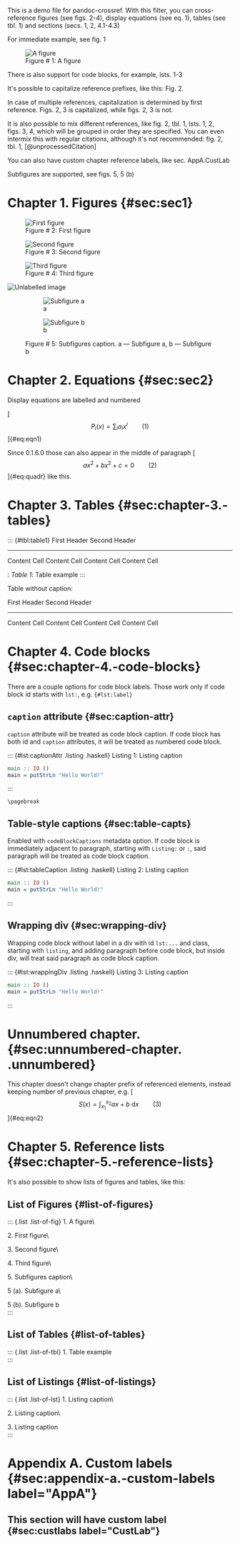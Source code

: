 This is a demo file for pandoc-crossref. With this filter, you can
cross-reference figures (see figs. 2-4), display equations (see eq. 1),
tables (see tbl. 1) and sections (secs. 1, 2, 4.1-4.3)

For immediate example, see fig. 1

<figure id="fig:figure0">
<img src="img1.jpg" alt="A figure" />
<figcaption>Figure # 1: A figure</figcaption>
</figure>

There is also support for code blocks, for example, lsts. 1-3

It's possible to capitalize reference prefixes, like this: Fig. 2.

In case of multiple references, capitalization is determined by first
reference. Figs. 2, 3 is capitalized, while figs. 2, 3 is not.

It is also possible to mix different references, like fig. 2, tbl. 1,
lsts. 1, 2, figs. 3, 4, which will be grouped in order they are
specified. You can even intermix this with regular citations, although
it's not recommended: fig. 2, tbl. 1, [@unprocessedCitation]

You can also have custom chapter reference labels, like
sec. AppA.CustLab

Subfigures are supported, see figs. 5, 5 (b)

# Chapter 1. Figures {#sec:sec1}

<figure id="fig:figure1">
<img src="img1.jpg" alt="First figure" />
<figcaption>Figure # 2: First figure</figcaption>
</figure>

<figure id="fig:figure2">
<img src="img2.jpg" alt="Second figure" />
<figcaption>Figure # 3: Second figure</figcaption>
</figure>

<figure id="fig:figure3">
<img src="img3.jpg" alt="Third figure" />
<figcaption>Figure # 4: Third figure</figcaption>
</figure>

![Unlabelled image](img1.jpg)

<figure id="fig:subfigures" class="subfigures">
<figure>
<img src="img1.jpg" alt="Subfigure a" />
<figcaption>a</figcaption>
</figure>
<figure id="fig:subfigureB">
<img src="img1.jpg" alt="Subfigure b" />
<figcaption>b</figcaption>
</figure>
<figcaption><p>Figure # 5: Subfigures caption. a — Subfigure a, b —
Subfigure b</p></figcaption>
</figure>

# Chapter 2. Equations {#sec:sec2}

Display equations are labelled and numbered

[$$ P_i(x) = \sum_i a_i x^i \qquad{(1)}$$]{#eq:eqn1}

Since 0.1.6.0 those can also appear in the middle of paragraph
[$$a x^2 + b x^2 + c = 0\qquad{(2)}$$]{#eq:quadr} like this.

# Chapter 3. Tables {#sec:chapter-3.-tables}

::: {#tbl:table1}
  First Header   Second Header
  -------------- ---------------
  Content Cell   Content Cell
  Content Cell   Content Cell

  : *Table 1*: Table example
:::

Table without caption:

  First Header   Second Header
  -------------- ---------------
  Content Cell   Content Cell
  Content Cell   Content Cell

# Chapter 4. Code blocks {#sec:chapter-4.-code-blocks}

There are a couple options for code block labels. Those work only if
code block id starts with `lst:`, e.g. `{#lst:label}`

## `caption` attribute {#sec:caption-attr}

`caption` attribute will be treated as code block caption. If code block
has both id and `caption` attributes, it will be treated as numbered
code block.

::: {#lst:captionAttr .listing .haskell}
Listing 1: Listing caption

``` haskell
main :: IO ()
main = putStrLn "Hello World!"
```
:::

```{=tex}
\pagebreak
```
## Table-style captions {#sec:table-capts}

Enabled with `codeBlockCaptions` metadata option. If code block is
immediately adjacent to paragraph, starting with `Listing:` or `:`, said
paragraph will be treated as code block caption.

::: {#lst:tableCaption .listing .haskell}
Listing 2: Listing caption

``` haskell
main :: IO ()
main = putStrLn "Hello World!"
```
:::

## Wrapping div {#sec:wrapping-div}

Wrapping code block without label in a div with id `lst:...` and class,
starting with `listing`, and adding paragraph before code block, but
inside div, will treat said paragraph as code block caption.

::: {#lst:wrappingDiv .listing .haskell}
Listing 3: Listing caption

``` haskell
main :: IO ()
main = putStrLn "Hello World!"
```
:::

# Unnumbered chapter. {#sec:unnumbered-chapter. .unnumbered}

This chapter doesn't change chapter prefix of referenced elements,
instead keeping number of previous chapter, e.g.
[$$ S(x) = \int_{x_1}^{x_2} a x+b \  \mathrm{d}x \qquad{(3)}$$]{#eq:eqn2}

# Chapter 5. Reference lists {#sec:chapter-5.-reference-lists}

It's also possible to show lists of figures and tables, like this:

## List of Figures {#list-of-figures}

::: {.list .list-of-fig}
1\. A figure\

2\. First figure\

3\. Second figure\

4\. Third figure\

5\. Subfigures caption\

5 (a). Subfigure a\

5 (b). Subfigure b\
:::

## List of Tables {#list-of-tables}

::: {.list .list-of-tbl}
1\. Table example\
:::

## List of Listings {#list-of-listings}

::: {.list .list-of-lst}
1\. Listing caption\

2\. Listing caption\

3\. Listing caption\
:::

# Appendix A. Custom labels {#sec:appendix-a.-custom-labels label="AppA"}

## This section will have custom label {#sec:custlabs label="CustLab"}

